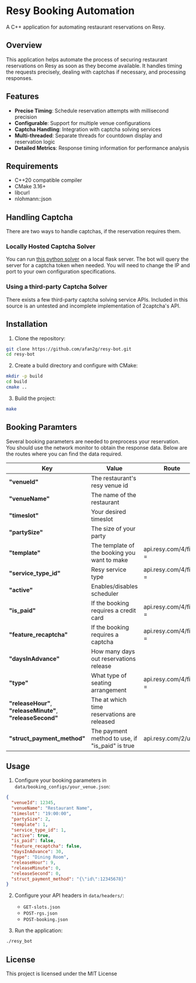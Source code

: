 # Resy Booking Automation

A C++ application for automating restaurant reservations on Resy.

## Overview

This application helps automate the process of securing restaurant reservations on Resy as soon as they become available. It handles timing the requests precisely, dealing with captchas if necessary, and processing responses.

## Features

- **Precise Timing**: Schedule reservation attempts with millisecond precision
- **Configurable**: Support for multiple venue configurations
- **Captcha Handling**: Integration with captcha solving services
- **Multi-threaded**: Separate threads for countdown display and reservation logic
- **Detailed Metrics**: Response timing information for performance analysis

## Requirements

- C++20 compatible compiler
- CMake 3.16+
- libcurl
- nlohmann::json

## Handling Captcha

There are two ways to handle captchas, if the reservation requires them.

### Locally Hosted Captcha Solver

You can run [this python solver](https://github.com/sarperavci/GoogleRecaptchaBypass/tree/selenium) on a local flask server. The bot will query the server for a captcha token when needed. You will need to change the IP and port to your own configuration specifications.

### Using a third-party Captcha Solver

There exists a few third-party captcha solving service APIs. Included in this source is an untested and incomplete implementation of 2captcha's API.

## Installation

1. Clone the repository:
```bash
git clone https://github.com/afan2g/resy-bot.git
cd resy-bot
```

2. Create a build directory and configure with CMake:
```bash
mkdir -p build
cd build
cmake ..
```

3. Build the project:
```bash
make
```

## Booking Paramters

Several booking parameters are needed to preprocess your reservation. You should use the network monitor to obtain the response data. Below are the routes where you can find the data required.

|Key|Value|Route|
|-|-|-|
|**"venueId"**|The restaurant's resy venue id||
|**"venueName"**|The name of the restaurant||
|**"timeslot"**|Your desired timeslot||
|**"partySize"**|The size of your party||
|**"template"**|The template of the booking you want to make|api.resy.com/4/find?=|
|**"service_type_id"**|Resy service type|api.resy.com/4/find?=|
|**"active"**|Enables/disables scheduler||
|**"is_paid"**|If the booking requires a credit card|api.resy.com/4/find?=|
|**"feature_recaptcha"**|If the booking requires a captcha|api.resy.com/4/find?=|
|**"daysInAdvance"**|How many days out reservations release|
|**"type"**|What type of seating arrangement|api.resy.com/4/find?=|
|**"releaseHour"**, **"releaseMinute"**, **"releaseSecond"**|The at which time reservations are released|
|**"struct_payment_method"**|The payment method to use, if "is_paid" is true|api.resy.com/2/user|

## Usage

1. Configure your booking parameters in `data/booking_configs/your_venue.json`:
```json
{
  "venueId": 12345,
  "venueName": "Restaurant Name",
  "timeslot": "19:00:00",
  "partySize": 2,
  "template": 1,
  "service_type_id": 1,
  "active": true,
  "is_paid": false,
  "feature_recaptcha": false,
  "daysInAdvance": 30,
  "type": "Dining Room",
  "releaseHour": 9,
  "releaseMinute": 0,
  "releaseSecond": 0,
  "struct_payment_method": "{\"id\":12345678}"
}
```

2. Configure your API headers in `data/headers/`:
   - `GET-slots.json`
   - `POST-rgs.json`
   - `POST-booking.json`

3. Run the application:
```bash
./resy_bot
```

## License

This project is licensed under the MIT License